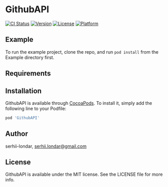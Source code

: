 # GithubAPI

[![CI Status](http://img.shields.io/travis/serhii-londar/GithubAPI.svg?style=flat)](https://travis-ci.org/serhii-londar/GithubAPI)
[![Version](https://img.shields.io/cocoapods/v/GithubAPI.svg?style=flat)](http://cocoapods.org/pods/GithubAPI)
[![License](https://img.shields.io/cocoapods/l/GithubAPI.svg?style=flat)](http://cocoapods.org/pods/GithubAPI)
[![Platform](https://img.shields.io/cocoapods/p/GithubAPI.svg?style=flat)](http://cocoapods.org/pods/GithubAPI)

## Example

To run the example project, clone the repo, and run `pod install` from the Example directory first.

## Requirements

## Installation

GithubAPI is available through [CocoaPods](http://cocoapods.org). To install
it, simply add the following line to your Podfile:

```ruby
pod 'GithubAPI'
```

## Author

serhii-londar, serhii.londar@gmail.com

## License

GithubAPI is available under the MIT license. See the LICENSE file for more info.



